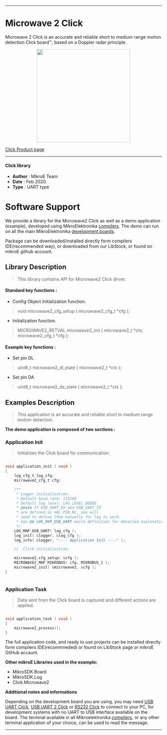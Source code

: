 
---
# Microwave 2 Click

Microwave 2 Click is an accurate and reliable short to medium range motion detection Click board™, based on a Doppler radar principle.

<p align="center">
  <img src="https://download.mikroe.com/images/click_for_ide/microwave2_click.png" height=300px>
</p>

[Click Product page](https://www.mikroe.com/microwave-2-eu-click)

---


#### Click library 

- **Author**        : MikroE Team
- **Date**          : Feb 2020.
- **Type**          : UART type


# Software Support

We provide a library for the Microwave2 Click 
as well as a demo application (example), developed using MikroElektronika 
[compilers](https://shop.mikroe.com/compilers). 
The demo can run on all the main MikroElektronika [development boards](https://shop.mikroe.com/development-boards).

Package can be downloaded/installed directly form compilers IDE(recommended way), or downloaded from our LibStock, or found on mikroE github account. 

## Library Description

> This library contains API for Microwave2 Click driver.

#### Standard key functions :

- Config Object Initialization function.
> void microwave2_cfg_setup ( microwave2_cfg_t *cfg ); 
 
- Initialization function.
> MICROWAVE2_RETVAL microwave2_init ( microwave2_t *ctx, microwave2_cfg_t *cfg );

#### Example key functions :

- Set pin DL 
> uint8_t microwave2_dl_state ( microwave2_t *ctx );
 
- Set pin DA
> uint8_t microwave2_da_state ( microwave2_t *ctx );

## Examples Description

> This application is an accurate and reliable short to medium range motion detection.

**The demo application is composed of two sections :**

### Application Init 

> Initializes the Click board for communication.

```c

void application_init ( void )
{
    log_cfg_t log_cfg;
    microwave2_cfg_t cfg;

    /** 
     * Logger initialization.
     * Default baud rate: 115200
     * Default log level: LOG_LEVEL_DEBUG
     * @note If USB_UART_RX and USB_UART_TX 
     * are defined as HAL_PIN_NC, you will 
     * need to define them manually for log to work. 
     * See @b LOG_MAP_USB_UART macro definition for detailed explanation.
     */
    LOG_MAP_USB_UART( log_cfg );
    log_init( &logger, &log_cfg );
    log_info( &logger, "---- Application Init ----" );

    //  Click initialization.

    microwave2_cfg_setup( &cfg );
    MICROWAVE2_MAP_MIKROBUS( cfg, MIKROBUS_1 );
    microwave2_init( &microwave2, &cfg );
}
  
```

### Application Task

> Data sent from the Click board is captured and different actions are applied.

```c

void application_task ( void )
{
    microwave2_process();
} 

```

The full application code, and ready to use projects can be  installed directly form compilers IDE(recommneded) or found on LibStock page or mikroE GitHub accaunt.

**Other mikroE Libraries used in the example:** 

- MikroSDK.Board
- MikroSDK.Log
- Click.Microwave2

**Additional notes and informations**

Depending on the development board you are using, you may need 
[USB UART Click](https://shop.mikroe.com/usb-uart-click), 
[USB UART 2 Click](https://shop.mikroe.com/usb-uart-2-click) or 
[RS232 Click](https://shop.mikroe.com/rs232-click) to connect to your PC, for 
development systems with no UART to USB interface available on the board. The 
terminal available in all Mikroelektronika 
[compilers](https://shop.mikroe.com/compilers), or any other terminal application 
of your choice, can be used to read the message.



---
